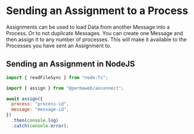 # Sending an Assignment to a Process

Assignments can be used to load Data from another Message into a Process. Or to not duplicate Messages. You can create one Message and then assign it to any number of processes. This will make it available to the Processes you have sent an Assignment to.

## Sending an Assignment in NodeJS

```js
import { readFileSync } from "node:fs";

import { assign } from "@permaweb/aoconnect";

await assign({
  process: "process-id",
  message: "message-id",
})
  .then(console.log)
  .catch(console.error);
```
